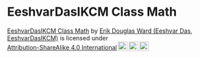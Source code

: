 <!--
Created by Erik Douglas Ward (Eeshvar Das, EeshvarDasIKCM) on 2/2/2024.

EeshvarDasIKCM Class Math © 2024 by Erik Douglas Ward (Eeshvar Das, 
EeshvarDasIKCM) is licensed under Attribution-ShareAlike 4.0 International. 
To view a copy of this license, visit http://creativecommons.org/licenses/by-sa/4.0/
-->
# EeshvarDasIKCM Class Math
<p xmlns:cc="http://creativecommons.org/ns#" xmlns:dct="http://purl.org/dc/terms/"><a property="dct:title" rel="cc:attributionURL" href="https://github.com/eeshvardasikcm/class_math">EeshvarDasIKCM Class Math</a> by <a rel="cc:attributionURL dct:creator" property="cc:attributionName" href="https://x.com/eeshvardasikcm">Erik Douglas Ward (Eeshvar Das, EeshvarDasIKCM)</a> is licensed under <a href="http://creativecommons.org/licenses/by-sa/4.0/?ref=chooser-v1" target="_blank" rel="license noopener noreferrer" style="display:inline-block;">Attribution-ShareAlike 4.0 International<img style="height:22px!important;margin-left:3px;vertical-align:text-bottom;" src="https://mirrors.creativecommons.org/presskit/icons/cc.svg?ref=chooser-v1"><img style="height:22px!important;margin-left:3px;vertical-align:text-bottom;" src="https://mirrors.creativecommons.org/presskit/icons/by.svg?ref=chooser-v1"><img style="height:22px!important;margin-left:3px;vertical-align:text-bottom;" src="https://mirrors.creativecommons.org/presskit/icons/sa.svg?ref=chooser-v1"></a></p>